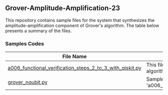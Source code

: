 ## Grover-Amplitude-Amplification-23
This repository contains sample files for the system that synthesizes the amplitude-amplification component of Grover's algorithm. The table below presents a summary of the files.

### Samples Codes
|     File Name       |     Description                               |
| ------------------- | --------------------------------------------- |
| [a006_functional_verification_steps_2_to_3_with_qiskit.py]() | This file generates Python codes that perform Grover's algorithm for an arbitrary qubit count |
| [grover_nqubit.py]() | Sample files generated by 'a006_functional_verification_steps_2_to_3_with_qiskit.py' |

